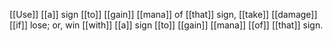 [[Use]] [[a]] sign [[to]] [[gain]] [[mana]] of [[that]] sign, [[take]] [[damage]] [[if]] lose; or, win [[with]] [[a]] sign [[to]] [[gain]] [[mana]] [[of]] [[that]] sign.